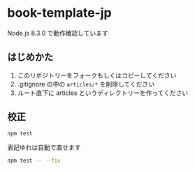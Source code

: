 book-template-jp
================

Node.js 8.3.0 で動作確認しています

はじめかた
----------

1. このリポジトリーをフォークもしくはコピーしてください
2. .gitignore の中の `articles/*` を削除してください
3. ルート直下に articles というディレクトリーを作ってください

校正
----

```sh
npm test
```

表記ゆれは自動で直せます

```sh
npm test -- --fix
```
